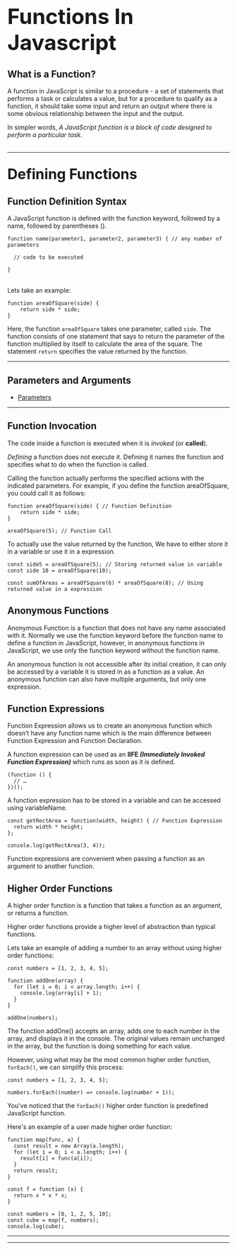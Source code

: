 # <font size="7">Functions In Javascript</font>

## What is a Function?
 A function in JavaScript is similar to a procedure - a set of statements that performs a task or calculates a value, but for a procedure to qualify as a function, it should take some input and return an output where there is some obvious relationship between the input and the output.

 In simpler words, *A JavaScript function is a block of code designed to perform a particular task.*
<br/>
<br/>
<hr/>

## <font size="6">Defining Functions</font>

## **Function Definition Syntax**

A JavaScript function is defined with the function keyword, followed by a name, followed by parentheses ().

```
function name(parameter1, parameter2, parameter3) { // any number of parameters

  // code to be executed

}
```
<br/>
Lets take an example:

<br/>

```
function areaOfSquare(side) {
    return side * side;
}
```
Here, the function `areaOfSquare` takes one parameter, called `side`. The function consists of one statement that says to return the parameter of the function multiplied by itself to calculate the area of the square. The statement `return` specifies the value returned by the function.

<hr/>

## Parameters and Arguments
 - [Parameters](Parameters_Arguments.md)

<hr/>

## **Function Invocation**

The code inside a function is executed when it is *invoked* (or **called**).

*Defining* a function does not execute it. Defining it names the function and specifies what to do when the function is called.

Calling the function actually performs the specified actions with the indicated parameters. For example, if you define the function areaOfSquare, you could call it as follows:

```
function areaOfSquare(side) { // Function Definition
    return side * side;
}

areaOfSquare(5); // Function Call
```

To actually use the value returned by the function, We have to either store it in a variable or use it in a expression.

```
const side5 = areaOfSquare(5); // Storing returned value in variable
const side 10 = areaOfSquare(10);

const sumOfAreas = areaOfSquare(6) * areaOfSquare(8); // Using returned value in a expression
```

## Anonymous Functions
Anonymous Function is a function that does not have any name associated with it. Normally we use the function keyword before the function name to define a function in JavaScript, however, in anonymous functions in JavaScript, we use only the function keyword without the function name.


An anonymous function is not accessible after its initial creation, it can only be accessed by a variable it is stored in as a function as a value. An anonymous function can also have multiple arguments, but only one expression.

## **Function Expressions**

Function Expression allows us to create an anonymous function which doesn’t have any function name which is the main difference between Function Expression and Function Declaration.

A function expression can be used as an **IIFE *(Immediately Invoked Function Expression)*** which runs as soon as it is defined.

```
(function () {
  // …
})();
```

A function expression has to be stored in a variable and can be accessed using variableName.

```
const getRectArea = function(width, height) { // Function Expression
  return width * height;
};

console.log(getRectArea(3, 4));
```

Function expressions are convenient when passing a function as an argument to another function.

## Higher Order Functions
A higher order function is a function that takes a function as an argument, or returns a function.

Higher order functions provide a higher level of abstraction than typical functions.


Lets take an example of adding a number to an array without using higher order functions:
```
const numbers = [1, 2, 3, 4, 5];

function addOne(array) {
  for (let i = 0; i < array.length; i++) {
    console.log(array[i] + 1);
  }
}

addOne(numbers);
```
The function addOne() accepts an array, adds one to each number in the array, and displays it in the console. The original values remain unchanged in the array, but the function is doing something for each value.


However, using what may be the most common higher order function, `forEach()`, we can simplify this process:
```
const numbers = [1, 2, 3, 4, 5];

numbers.forEach((number) => console.log(number + 1));
```
You've noticed that the `forEach()` higher order function is predefined JavaScript function.

Here's an example of a user made higher order function:

```
function map(func, a) {
  const result = new Array(a.length);
  for (let i = 0; i < a.length; i++) {
    result[i] = func(a[i]);
  }
  return result;
}

const f = function (x) {
  return x * x * x;
}

const numbers = [0, 1, 2, 5, 10];
const cube = map(f, numbers);
console.log(cube);
```
<hr/>
<hr/>